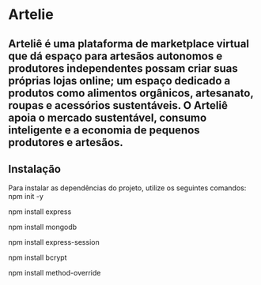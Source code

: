 # Artelie

## Arteliê é uma plataforma de marketplace virtual que dá espaço para artesãos autonomos e produtores independentes possam criar suas próprias lojas online; um espaço dedicado a produtos como alimentos orgânicos, artesanato, roupas e acessórios sustentáveis. O Arteliê apoia o mercado sustentável, consumo inteligente e a economia de pequenos produtores e artesãos.

## Instalação
Para instalar as dependências do projeto, utilize os seguintes comandos:
npm init -y

npm install express

npm install mongodb

npm install express-session

npm install bcrypt

npm install method-override

